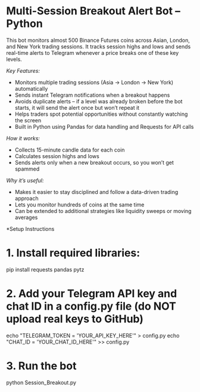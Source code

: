 # Multi-Session Breakout Alert Bot – Python

This bot monitors almost 500 Binance Futures coins across Asian, London, and New York trading sessions. It tracks session highs and lows and sends real-time alerts to Telegram whenever a price breaks one of these key levels.  

*Key Features:*
- Monitors multiple trading sessions (Asia → London → New York) automatically
- Sends instant Telegram notifications when a breakout happens
- Avoids duplicate alerts – if a level was already broken before the bot starts, it will send the alert once but won’t repeat it
- Helps traders spot potential opportunities without constantly watching the screen
- Built in Python using Pandas for data handling and Requests for API calls

*How it works:*
- Collects 15-minute candle data for each coin
- Calculates session highs and lows
- Sends alerts only when a new breakout occurs, so you won’t get spammed

*Why it’s useful:*
- Makes it easier to stay disciplined and follow a data-driven trading approach
- Lets you monitor hundreds of coins at the same time
- Can be extended to additional strategies like liquidity sweeps or moving averages

*Setup Instructions 

# 1. Install required libraries:
pip install requests pandas pytz


# 2. Add your Telegram API key and chat ID in a config.py file (do NOT upload real keys to GitHub)
echo "TELEGRAM_TOKEN = 'YOUR_API_KEY_HERE'" > config.py
echo "CHAT_ID = 'YOUR_CHAT_ID_HERE'" >> config.py


# 3. Run the bot
python Session_Breakout.py

